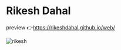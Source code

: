 # Rikesh Dahal
preview 👉https://rikeshdahal.github.io/web/
<p align="left"> <img src="https://i.postimg.cc/445RzwY2/my-web.png" alt="rikesh" /> </p>
